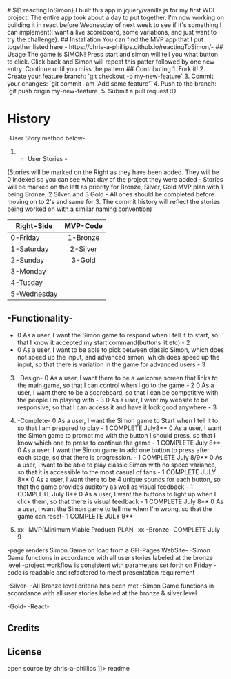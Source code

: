 <snippet>
  <content>
# ${1:reactingToSimon}
I built this app in jquery/vanilla js for my first WDI project. The entire app took about a day to put together. I'm now working on building it in react before Wednesday of next week to see if it's something I can implement(I want a live scoreboard, some variations, and just want to try the challenge).
## Installation
You can find the MVP app that I put together listed here - https://chris-a-phillips.github.io/reactingToSimon/-
## Usage
The game is SIMON! Press start and simon will tell you what button to click. Click back and Simon will repeat this patter followed by one new entry. Continue until you miss the pattern
## Contributing
1. Fork it!
2. Create your feature branch: `git checkout -b my-new-feature`
3. Commit your changes: `git commit -am 'Add some feature'`
4. Push to the branch: `git push origin my-new-feature`
5. Submit a pull request :D

# History

-User Story method below-

1. - User Stories -

<p>(Stories will be marked on the Right as they have been added. They will be 0 indexed so you can see what day of the project they were added - Stories will be marked on the left as priority for Bronze, Silver, Gold MVP plan with 1 being Bronze, 2 Silver, and 3 Gold - All ones should be completed before moving on to 2's and same for 3. The commit history will reflect the stories being worked on with a similar naming convention)</p>

| Right-Side    | MVP-Code      |
| ------------- |:-------------:|
| 0-Friday      | 1-Bronze      |
| 1-Saturday    | 2-Silver      |   
| 2-Sunday      | 3-Gold        |
| 3-Monday
| 4-Tusday
| 5-Wednesday              




<h2>-Functionality-</h2>
    <ul>
        <li>0 As a user, I want the Simon game to respond when I tell it to start, so that I know it accepted my start command(buttons lit etc) - 2</li>
        <li>0 As a user, I want to be able to pick between classic Simon, which does not speed up the input, and advanced simon, which does speed up the input, so that there is variation in the game for advanced users - 3</li>
    </ul>

3. -Design-
0 As a user, I want there to be a welcome screen that links to the main game, so that I can control when I go to the game - 2
0 As a user, I want there to be a scoreboard, so that I can be competitive with the people I'm playing with - 3
0 As a user, I want my website to be responsive, so that I can access it and have it look good anywhere - 3


4. -Complete-
0 As a user, I want the Simon game to Start when I tell it to so that I am prepared to play - 1 COMPLETE July8**
0 As a user, I want the Simon game to prompt me with the button I should press, so that I know which one to press to continue the game - 1 COMPLETE July 8**
0 As a user, I want the Simon game to add one button to press after each stage, so that there is progression. - 1 COMPLETE July 8/9**
0 As a user, I want to be able to play classic Simon with no speed variance, so that it is accessible to the most casual of fans - 1 COMPLETE JULY 8**
0 As a user, I want there to be 4 unique sounds for each button, so that the game provides auditory as well as visual feedback - 1 COMPLETE July 8**
0 As a user, I want the buttons to light up when I click them, so that there is visual feedback - 1 COMPLETE July 8**
0 As a user, I want the Simon game to tell me when I'm wrong, so that the game can reset- 1 COMPLETE JULY 9**


5. xx- MVP(Minimum Viable Product) PLAN -xx
-Bronze- COMPLETE July 9

-page renders Simon Game on load from a GH-Pages WebSite-
-Simon Game functions in accordance with all user stories labeled at the bronze level
-project workflow is consistent with parameters set forth on Friday
-code is readable and refactored to meet presentation requirement

-Silver-
-All Bronze level criteria has been met
-Simon Game functions in accordance with all user stories labeled at the bronze & silver level


-Gold-
-React-

## Credits

## License
open source by chris-a-phillips
]]></content>
  <tabTrigger>readme</tabTrigger>
</snippet>
